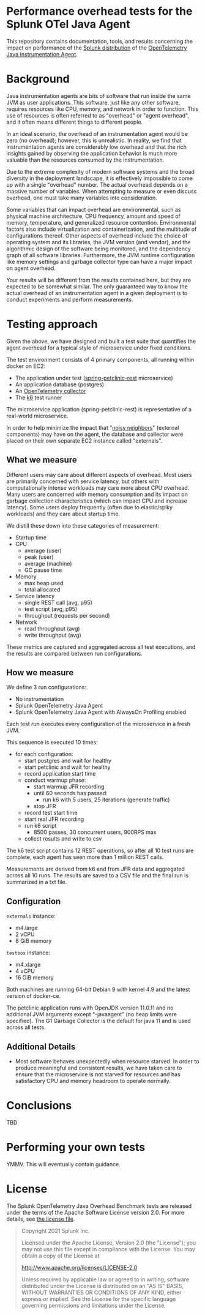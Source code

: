 # Performance overhead tests for the Splunk OTel Java Agent

This repository contains documentation, tools, and results concerning
the impact on performance of the [Splunk distribution](https://github.com/signalfx/splunk-otel-java) of the 
[OpenTelemetry Java Instrumentation Agent](https://github.com/open-telemetry/opentelemetry-java-instrumentation).

# Background

Java instrumentation agents are bits of software that run inside the same JVM as 
user applications. This software, just like any other software, requires resources
like CPU, memory, and network in order to function. This use of resources is 
often referred to as "overhead" or "agent overhead", and it often means different things 
to different people.

In an ideal scenario, the overhead of an instrumentation agent would be zero 
(no overhead); however, this is unrealistic. In reality, we find that instrumentation 
agents are considerably low overhead and that the rich insights gained by observing 
the application behavior is much more valuable than the resources consumed by 
the instrumentation.

Due to the extreme complexity of modern software systems and the broad diversity in 
the deployment landscape, it is effectively impossible to come up with a single "overhead" number.
The actual overhead depends on a massive number of variables. When attempting to measure or
even discuss overhead, one must take many variables into consideration.

Some variables that can impact overhead are environmental, such as physical machine architecture, 
CPU frequency, amount and speed of memory, temperature, and generalized resource contention.
Environmental factors also include virtualization and containerization, and the multitude
of configurations thereof. Other aspects of overhead include the choice of operating system and 
its libraries, the JVM version (and vendor), and the algorithmic design of the software being 
monitored, and the dependency graph of all software libraries. Furthermore, the JVM runtime
configuration like memory settings and garbage collector type can have a major impact on agent
overhead.

Your results will be different from the results contained here, but they are expected to
be somewhat similar. The only guaranteed way to know the actual overhead of an instrumentation
agent in a given deployment is to conduct experiments and perform measurements.

# Testing approach

Given the above, we have designed and built a test suite that quantifies the agent
overhead for a typical style of microservice under fixed conditions.

The test environment consists of 4 primary components, all running within docker on EC2:
* The application under test ([spring-petclinic-rest](https://github.com/spring-petclinic/spring-petclinic-rest) microservice)
* An application database (postgres)
* An [OpenTelemetry collector](https://github.com/open-telemetry/opentelemetry-collector-contrib)
* The [k6](https://k6.io/) test runner

The microservice application (spring-petclinic-rest) is representative of a real-world microservice.

In order to help minimize the impact that "[noisy neighbors](https://en.wikipedia.org/wiki/Cloud_computing_issues#Performance_interference_and_noisy_neighbors)"
(external components) may have on the agent, the database and 
collector were placed on their own separate EC2 instance called "externals".

## What we measure

Different users may care about different aspects of overhead. Most users are primarily 
concerned with service latency, but others with computationally intense workloads 
may care more about CPU overhead. Many users are concerned with memory consumption 
and its impact on garbage collection characteristics (which can impact CPU and increase 
latency). Some users deploy frequently (often due to elastic/spiky workloads) and they 
care about startup time. 

We distill these down into these categories of measurement:

* Startup time
* CPU
  * average (user)
  * peak (user)
  * average (machine)
  * GC pause time
* Memory
  * max heap used
  * total allocated
* Service latency
  * single REST call (avg, p95)
  * test script (avg, p95)
  * throughput (requests per second)
* Network
  * read throughput (avg)
  * write throughput (avg)

These metrics are captured and aggregated across all test executions,
and the results are compared between run configurations.

## How we measure

We define 3 run configurations:
* No instrumentation
* Splunk OpenTelemetry Java Agent
* Splunk OpenTelemetry Java Agent with AlwaysOn Profiling enabled

Each test _run_ executes every configuration of the microservice in a fresh JVM.

This sequence is executed 10 times:
* for each configuration: 
  * start postgres and wait for healthy
  * start petclinic and wait for healthy
  * record application start time
  * conduct warmup phase:
    * start warmup JFR recording
    * until 60 seconds has passed:
      * run k6 with 5 users, 25 iterations (generate traffic)
    * stop JFR
  * record test start time
  * start real JFR recording
  * run k6 script
    * 8500 passes, 30 concurrent users, 900RPS max  
  * collect results and write to csv 
  
The k6 test script contains 12 REST operations, so after all 10 test
runs are complete, each agent has seen more than 1 million REST calls.

Measurements are derived from k6 and from JFR data and aggregated across all 10 runs.
The results are saved to a CSV file and the final run is summarized in a txt file.

## Configuration

`externals` instance: 
* m4.large
* 2 vCPU
* 8 GiB memory

`testbox` instance: 
* m4.xlarge
* 4 vCPU
* 16 GiB memory

Both machines are running 64-bit Debian 9 with kernel 4.9 and the latest version of
docker-ce.

The petclinic application runs with OpenJDK version 11.0.11 and no additional JVM arguments 
except “-javaagent” (no heap limits were specified). The G1 Garbage Collector is the default 
for java 11 and is used across all tests. 

## Additional Details

* Most software behaves unexpectedly when resource starved. In order to produce
  meaningful and consistent results, we have taken care to ensure that the microservice
  is not starved for resources and has satisfactory CPU and memory headroom to operate
  normally.

# Conclusions

TBD

# Performing your own tests

YMMV. This will eventually contain guidance.

# License

The Splunk OpenTelemetry Java Overhead Benchmark tests are released under the terms of the Apache Software License
version 2.0. For more details, see [the license file](./LICENSE).

> Copyright 2021 Splunk Inc.
>
> Licensed under the Apache License, Version 2.0 (the "License"); you may not use this file except in compliance with the License. You may obtain a copy of the License at
>
> http://www.apache.org/licenses/LICENSE-2.0
>
> Unless required by applicable law or agreed to in writing, software distributed under the License is distributed on an "AS IS" BASIS, WITHOUT WARRANTIES OR CONDITIONS OF ANY KIND, either express or implied. See the License for the specific language governing permissions and limitations under the License.
